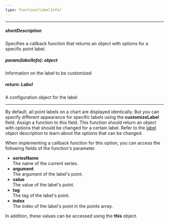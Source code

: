 ```yaml
---
type: function(labelInfo)
---
```

---
##### shortDescription
Specifies a callback function that returns an object with options for a specific point label.

##### param(labelInfo): object
Information on the label to be customized

##### return: Label
A configuration object for the label

---
By default, all point labels on a chart are displayed identically. But you can specify different appearance for specific labels using the **customizeLabel** field. Assign a function to this field. This function should return an object with options that should be changed for a certain label. Refer to the [label](/api-reference/20%20Data%20Visualization%20Widgets/17%20dxPolarChart/5%20Series%20Types/CommonPolarChartSeries/label '/Documentation/ApiReference/Data_Visualization_Widgets/dxPolarChart/Configuration/commonSeriesSettings/label/') object description to learn about the options that can be changed.

When implementing a callback function for this option, you can access the following fields of the function's parameter.

* **seriesName**  
The name of the current series.
* **argument**	
The argument of the label's point.
* **value**		
The value of the label's point.
* **tag**	
The tag of the label's point.
* **index**		
The index of the label's point in the points array.

In addition, these values can be accessed using the **this** object.